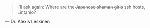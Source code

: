 > I'll ask again: Where are the ~~Japanese shaman girls~~ ssh hosts, Lintahlo?

— Dr. Alexis Leskinen
